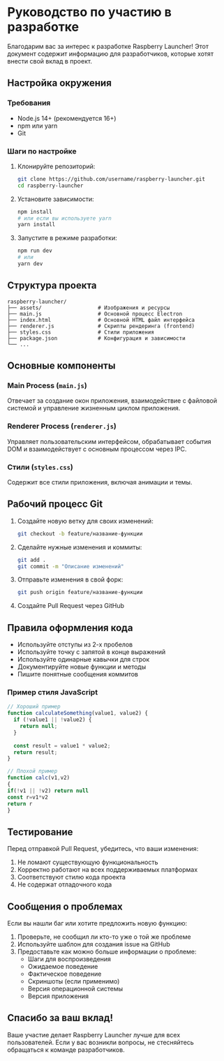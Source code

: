 # Руководство по участию в разработке

Благодарим вас за интерес к разработке Raspberry Launcher! Этот документ содержит информацию для разработчиков, которые хотят внести свой вклад в проект.

## Настройка окружения

### Требования

- Node.js 14+ (рекомендуется 16+)
- npm или yarn
- Git

### Шаги по настройке

1. Клонируйте репозиторий:
   ```bash
   git clone https://github.com/username/raspberry-launcher.git
   cd raspberry-launcher
   ```

2. Установите зависимости:
   ```bash
   npm install
   # или если вы используете yarn
   yarn install
   ```

3. Запустите в режиме разработки:
   ```bash
   npm run dev
   # или
   yarn dev
   ```

## Структура проекта

```
raspberry-launcher/
├── assets/                  # Изображения и ресурсы
├── main.js                  # Основной процесс Electron
├── index.html               # Основной HTML файл интерфейса
├── renderer.js              # Скрипты рендеринга (frontend)
├── styles.css               # Стили приложения
├── package.json             # Конфигурация и зависимости
└── ...
```

## Основные компоненты

### Main Process (`main.js`)

Отвечает за создание окон приложения, взаимодействие с файловой системой и управление жизненным циклом приложения.

### Renderer Process (`renderer.js`)

Управляет пользовательским интерфейсом, обрабатывает события DOM и взаимодействует с основным процессом через IPC.

### Стили (`styles.css`)

Содержит все стили приложения, включая анимации и темы.

## Рабочий процесс Git

1. Создайте новую ветку для своих изменений:
   ```bash
   git checkout -b feature/название-функции
   ```

2. Сделайте нужные изменения и коммиты:
   ```bash
   git add .
   git commit -m "Описание изменений"
   ```

3. Отправьте изменения в свой форк:
   ```bash
   git push origin feature/название-функции
   ```

4. Создайте Pull Request через GitHub

## Правила оформления кода

- Используйте отступы из 2-х пробелов
- Используйте точку с запятой в конце выражений
- Используйте одинарные кавычки для строк
- Документируйте новые функции и методы
- Пишите понятные сообщения коммитов

### Пример стиля JavaScript

```javascript
// Хороший пример
function calculateSomething(value1, value2) {
  if (!value1 || !value2) {
    return null;
  }
  
  const result = value1 * value2;
  return result;
}

// Плохой пример
function calc(v1,v2)
{
if(!v1 || !v2) return null
const r=v1*v2
return r
}
```

## Тестирование

Перед отправкой Pull Request, убедитесь, что ваши изменения:

1. Не ломают существующую функциональность
2. Корректно работают на всех поддерживаемых платформах
3. Соответствуют стилю кода проекта
4. Не содержат отладочного кода

## Сообщения о проблемах

Если вы нашли баг или хотите предложить новую функцию:

1. Проверьте, не сообщил ли кто-то уже о той же проблеме
2. Используйте шаблон для создания issue на GitHub
3. Предоставьте как можно больше информации о проблеме:
   - Шаги для воспроизведения
   - Ожидаемое поведение
   - Фактическое поведение
   - Скриншоты (если применимо)
   - Версия операционной системы
   - Версия приложения

## Спасибо за ваш вклад!

Ваше участие делает Raspberry Launcher лучше для всех пользователей. Если у вас возникли вопросы, не стесняйтесь обращаться к команде разработчиков. 